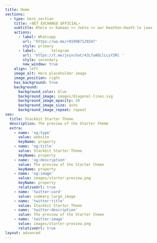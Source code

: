 ```yaml
---
title: Home
sections:
  - type: hero_section
    title: ⭐BET EXCHANGE OFFICIAL⭐
    subtitle: Khelo >> Kamaao >> Jeeto >> aur Haathon-Haath le jaao
    actions:
      - label: Whatsapp
        url: 'https://wa.me/+919987129247'
        style: primary
      - label: __    telegram
        url: 'https://t.me/joinchat/4JLfaADLlLcyY2Rl '
        style: secondary
        new_window: true
    align: left
    image_alt: Hero placeholder image
    image_position: right
    has_background: true
    background:
      background_color: blue
      background_image: images/diagonal-lines.svg
      background_image_opacity: 20
      background_image_size: auto
      background_image_repeat: repeat
seo:
  title: Stackbit Starter Theme
  description: The preview of the Starter theme
  extra:
    - name: 'og:type'
      value: website
      keyName: property
    - name: 'og:title'
      value: Stackbit Starter Theme
      keyName: property
    - name: 'og:description'
      value: The preview of the Starter theme
      keyName: property
    - name: 'og:image'
      value: images/starter-preview.png
      keyName: property
      relativeUrl: true
    - name: 'twitter:card'
      value: summary_large_image
    - name: 'twitter:title'
      value: Stackbit Starter Theme
    - name: 'twitter:description'
      value: The preview of the Starter theme
    - name: 'twitter:image'
      value: images/starter-preview.png
      relativeUrl: true
layout: advanced
---
```

